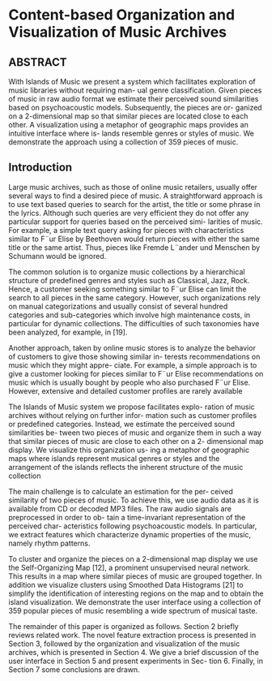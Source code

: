 # Content-based Organization and Visualization of Music Archives

## ABSTRACT  

With Islands of Music we present a system which facilitates exploration of music libraries without requiring man-  ual genre classification. Given pieces of music in raw audio  format we estimate their perceived sound similarities based  on psychoacoustic models. Subsequently, the pieces are or-  ganized on a 2-dimensional map so that similar pieces are  located close to each other. A visualization using a metaphor  of geographic maps provides an intuitive interface where is-  lands resemble genres or styles of music. We demonstrate  the approach using a collection of 359 pieces of music.

## Introduction 

Large music archives, such as those of online music retailers, 
usually offer several ways to find a desired piece of music. 
A straightforward approach is to use text based queries to 
search for the artist, the title or some phrase in the lyrics. 
Although such queries are very efficient they do not offer any 
particular support for queries based on the perceived simi- 
larities of music. For example, a simple text query asking for 
pieces with characteristics similar to F¨ur Elise by Beethoven 
would return pieces with either the same title or the same 
artist. Thus, pieces like Fremde L¨ander und Menschen by 
Schumann would be ignored.

The common solution is to organize music collections by a hierarchical structure of predefined genres and styles such as Classical, Jazz, Rock. Hence, a customer seeking something similar to F¨ur Elise can limit the search to all pieces in the same category. However, such organizations rely on manual categorizations and usually consist of several hundred categories and sub-categories which involve high maintenance costs, in particular for dynamic collections. The difficulties of such taxonomies have been analyzed, for example, in [19].

Another approach, taken by online music stores is to analyze 
the behavior of customers to give those showing similar in- 
terests recommendations on music which they might appre- 
ciate. For example, a simple approach is to give a customer 
looking for pieces similar to F¨ur Elise recommendations on 
music which is usually bought by people who also purchased 
F¨ur Elise. However, extensive and detailed customer profiles 
are rarely available

The Islands of Music system we propose facilitates explo-  ration of music archives without relying on further infor-  mation such as customer profiles or predefined categories.  Instead, we estimate the perceived sound similarities be-  tween two pieces of music and organize them in such a way  that similar pieces of music are close to each other on a 2-  dimensional map display. We visualize this organization us-  ing a metaphor of geographic maps where islands represent  musical genres or styles and the arrangement of the islands  reflects the inherent structure of the music collection

The main challenge is to calculate an estimation for the per-  ceived similarity of two pieces of music. To achieve this, we  use audio data as it is available from CD or decoded MP3  files. The raw audio signals are preprocessed in order to ob-  tain a time-invariant representation of the perceived char-  acteristics following psychoacoustic models. In particular,  we extract features which characterize dynamic properties  of the music, namely rhythm patterns.

To cluster and organize the pieces on a 2-dimensional map  display we use the Self-Organizing Map [12], a prominent  unsupervised neural network. This results in a map where  similar pieces of music are grouped together. In addition  we visualize clusters using Smoothed Data Histograms [21]  to simplify the identification of interesting regions on the  map and to obtain the island visualization. We demonstrate  the user interface using a collection of 359 popular pieces of  music resembling a wide spectrum of musical taste.

The remainder of this paper is organized as follows. Section 2 briefly reviews related work. The novel feature extraction process is presented in Section 3, followed by the organization and visualization of the music archives, which  is presented in Section 4. We give a brief discussion of the  user interface in Section 5 and present experiments in Sec-  tion 6. Finally, in Section 7 some conclusions are drawn. 

